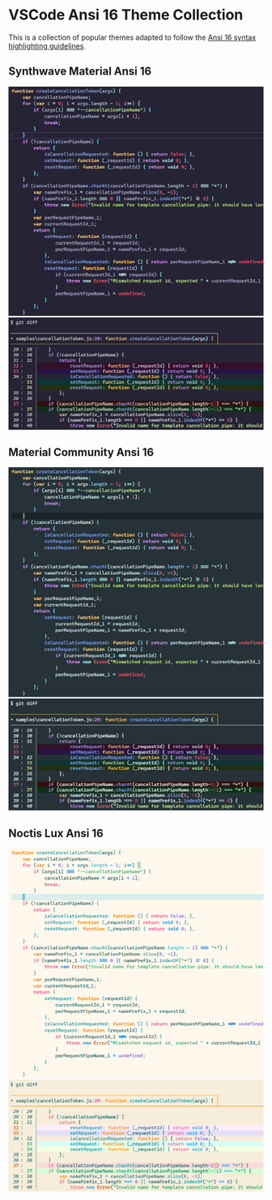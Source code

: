 # VSCode Ansi 16 Theme Collection

This is a collection of popular themes adapted to follow the [Ansi 16 syntax highlighting guidelines](https://github.com/chtenb/ansi16).

## Synthwave Material Ansi 16

[![](images/synthwave-code.png)](images/synthwave-code.png)
[![](images/synthwave-diff.png)](images/synthwave-diff.png)

## Material Community Ansi 16

[![](images/material-code.png)](images/material-code.png)
[![](images/material-diff.png)](images/material-diff.png)

## Noctis Lux Ansi 16

[![](images/noctis-lux-code.png)](images/noctis-lux-code.png)
[![](images/noctis-lux-diff.png)](images/noctis-lux-diff.png)
